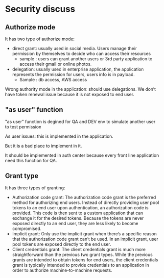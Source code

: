 # Security discuss

## Authorize mode
It has two type of authorize mode:

+ direct grant: usually used in social media. Users manage their permission by themselves to decide who can access their resources 
    + sample : users can grant another users or 3rd party application to access their gmail or online photos.
+ delegation: usually used in enterprise application, the application represents the permission for users, users info is in payload.
    + Sample : db access, AWS access

Wrong authority mode in the application: should use delegations. 
We don’t have token renewal issue because it is not exposed to end user. 

## "as user" function 
"as user" function is degined for QA and DEV env to simulate another user to test permission 

As user issues: this is implemented in the application. 

But it is a bad place to implement in it. 

It should be implemented in auth center because every front line application need this function for QA.


## Grant type
It has three types of granting:
+ Authorization code grant: The authorization code grant is the preferred method for authorizing end users. 
    Instead of directly providing user pool tokens to an end user upon authentication, an authorization code is provided. 
	This code is then sent to a custom application that can exchange it for the desired tokens. Because the tokens are never exposed directly to an end user, they are less likely to become compromised.
+ Implicit grant: Only use the implicit grant when there’s a specific reason that the authorization code grant can’t be used.
    In an implicit grant, user pool tokens are exposed directly to the end user.
+ Client credentials grant: The client credentials grant is much more straightforward than the previous two grant types. 
    While the previous grants are intended to obtain tokens for end users, 
	the client credentials grant is typically intended to provide credentials to an application in order to authorize machine-to-machine requests.


	
